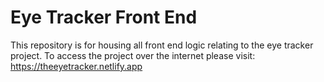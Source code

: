 # Eye Tracker Front End
This repository is for housing all front end logic relating to the eye tracker project.
To access the project over the internet please visit: https://theeyetracker.netlify.app
